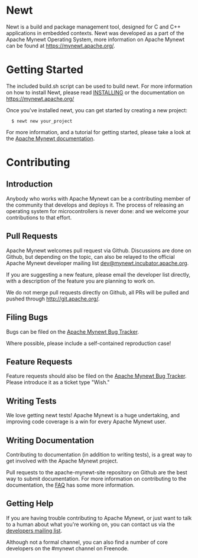 <!--
#
# Licensed to the Apache Software Foundation (ASF) under one
# or more contributor license agreements.  See the NOTICE file
# distributed with this work for additional information
# regarding copyright ownership.  The ASF licenses this file
# to you under the Apache License, Version 2.0 (the
# "License"); you may not use this file except in compliance
# with the License.  You may obtain a copy of the License at
#
# http://www.apache.org/licenses/LICENSE-2.0
#
# Unless required by applicable law or agreed to in writing,
# software distributed under the License is distributed on an
# "AS IS" BASIS, WITHOUT WARRANTIES OR CONDITIONS OF ANY
#  KIND, either express or implied.  See the License for the
# specific language governing permissions and limitations
# under the License.
#
-->

# Newt

Newt is a build and package management tool, designed for C and C++ 
applications in embedded contexts.  Newt was developed as a part of the 
Apache Mynewt Operating System, more information on Apache Mynewt can be found 
at https://mynewt.apache.org/.

# Getting Started

The included build.sh script can be used to build newt.  For more information
on how to install Newt, please read [INSTALLING](/INSTALLING.md) or the
documentation on https://mynewt.apache.org/

Once you've installed newt, you can get started by creating a new project: 

```no-highlight
  $ newt new your_project
```

For more information, and a tutorial for getting started, please take a look at 
the [Apache Mynewt documentation](http://mynewt.apache.org/os/get_started/introduction/).

# Contributing 

## Introduction

Anybody who works with Apache Mynewt can be a contributing member of the 
community that develops and deploys it.  The process of releasing an operating 
system for microcontrollers is never done: and we welcome your contributions
to that effort.

## Pull Requests

Apache Mynewt welcomes pull request via Github.  Discussions are done on Github,
but depending on the topic, can also be relayed to the official Apache Mynewt
developer mailing list dev@mynewt.incubator.apache.org.

If you are suggesting a new feature, please email the developer list directly,
with a description of the feature you are planning to work on.  

We do not merge pull requests directly on Github, all PRs will be pulled and 
pushed through http://git.apache.org/.

## Filing Bugs

Bugs can be filed on the 
[Apache Mynewt Bug Tracker](https://issues.apache.org/jira/browse/MYNEWT).

Where possible, please include a self-contained reproduction case!

## Feature Requests

Feature requests should also be filed on the 
[Apache Mynewt Bug Tracker](https://issues.apache.org/jira/browse/MYNEWT).  
Please introduce it as a ticket type "Wish." 

## Writing Tests

We love getting newt tests!  Apache Mynewt is a huge undertaking, and improving
code coverage is a win for every Apache Mynewt user.  

## Writing Documentation

Contributing to documentation (in addition to writing tests), is a great way 
to get involved with the Apache Mynewt project.

Pull requests to the apache-mynewt-site repository on Github are the best 
way to submit documentation.  For more information on contributing to the 
documentation, the [FAQ](http://mynewt.apache.org/faq/answers/) has some 
more information.

## Getting Help

If you are having trouble contributing to Apache Mynewt, or just want to talk 
to a human about what you're working on, you can contact us via the 
[developers mailing list](mailto:dev@mynewt.incubator.apache.org).  

Although not a formal channel, you can also find a number of core developers
on the #mynewt channel on Freenode.
